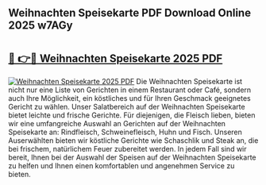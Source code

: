 ## Weihnachten Speisekarte PDF Download Online 2025 w7AGy

# <h2><a href="http://gcb54u.nevu.top/?p=Weihnachten+Speisekarte">🔗 👉🔴 Weihnachten Speisekarte 2025 PDF</a></h2>

[![Weihnachten Speisekarte 2025 PDF](https://i.imgur.com/dBaPXMq.png)](http://gcb54u.nevu.top/?p=Weihnachten+Speisekarte)
Die Weihnachten Speisekarte ist nicht nur eine Liste von Gerichten in einem Restaurant oder Café, sondern auch Ihre Möglichkeit, ein köstliches und für Ihren Geschmack geeignetes Gericht zu wählen. Unser Salatbereich auf der Weihnachten Speisekarte bietet leichte und frische Gerichte. Für diejenigen, die Fleisch lieben, bieten wir eine umfangreiche Auswahl an Gerichten auf der Weihnachten Speisekarte an: Rindfleisch, Schweinefleisch, Huhn und Fisch. Unseren Auserwählten bieten wir köstliche Gerichte wie Schaschlik und Steak an, die bei frischem, natürlichem Feuer zubereitet werden. In jedem Fall sind wir bereit, Ihnen bei der Auswahl der Speisen auf der Weihnachten Speisekarte zu helfen und Ihnen einen komfortablen und angenehmen Service zu bieten.
